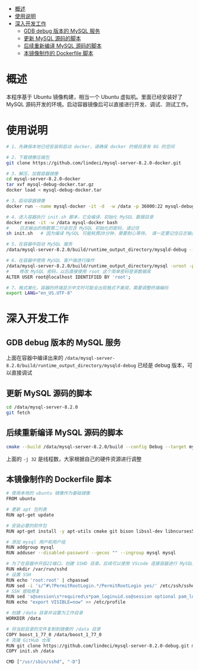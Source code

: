 - [概述](#概述)
- [使用说明](#使用说明)
- [深入开发工作](#深入开发工作)
  - [GDB debug 版本的 MySQL 服务](#gdb-debug-版本的-mysql-服务)
  - [更新 MySQL 源码的脚本](#更新-mysql-源码的脚本)
  - [后续重新编译 MySQL 源码的脚本](#后续重新编译-mysql-源码的脚本)
  - [本镜像制作的 Dockerfile 脚本](#本镜像制作的-dockerfile-脚本)

# 概述
本程序基于 Ubuntu 镜像构建，相当一个 Ubuntu 虚拟机。里面已经安装好了 MySQL 源码开发的环境。启动容器镜像后可以直接进行开发、调试、测试工作。

# 使用说明
```bash
# 1、先确保本地已经安装和启动 docker，请确保 docker 的根目录有 8G 的空间

# 2、下载镜像压缩包
git clone https://github.com/lindeci/mysql-server-8.2.0-docker.git

# 3、解压、加载容器镜像
cd mysql-server-8.2.0-docker
tar xvf mysql-debug-docker.tar.gz
docker load < mysql-debug-docker.tar

# 3、启动容器镜像
docker run --name mysql-docker -it -d  -w /data -p 36000:22 mysql-debug-docker:8.2.0

# 4、进入容器执行 init.sh 脚本，它会编译、初始化 MySQL 数据目录
docker exec -it -w /data mysql-docker bash
#    日志输出的倒数第二行会包含 MySQL 初始化的密码，请记住
sh init.sh   # 因为编译 MySQL 可能耗费20分钟，需要耐心等待。 请一定要记住日志输出的倒数第二行，里面包含 MySQL 初始化的密码

# 5、在容器中启动 MySQL 服务
/data/mysql-server-8.2.0/build/runtime_output_directory/mysqld-debug --user=mysql --datadir=/data/mysql-server-8.2.0/data --socket=/data/mysql-server-8.2.0/data/mysql.sock.lock &

# 6、在容器中使用 MySQL 客户端进行操作
/data/mysql-server-8.2.0/build/runtime_output_directory/mysql -uroot -p'步骤4中日志倒数第二行的密码' --socket=/data/mysql-server-8.2.0/data/mysql.sock.lock
#    修改 MySQL 密码，以后直接使用 root 这个简单密码登录数据库
ALTER USER root@localhost IDENTIFIED BY 'root';

# 7、格式美化，容器的终端显示中文时可能会出现格式不美观，需要调整终端编码
export LANG="en_US.UTF-8"
```

# 深入开发工作
## GDB debug 版本的 MySQL 服务
上面在容器中编译出来的 `/data/mysql-server-8.2.0/build/runtime_output_directory/mysqld-debug` 已经是 debug 版本，可以直接调试

## 更新 MySQL 源码的脚本
```sh
cd /data/mysql-server-8.2.0
git fetch
```

## 后续重新编译 MySQL 源码的脚本
```sh
cmake --build /data/mysql-server-8.2.0/build --config Debug --target mysqld -j 32
```
上面的 `-j 32` 是线程数，大家根据自己的硬件资源进行调整

## 本镜像制作的 Dockerfile 脚本
```sh
# 使用本地的 ubuntu 镜像作为基础镜像
FROM ubuntu

# 更新 apt 包列表
RUN apt-get update

# 安装必要的软件包
RUN apt-get install -y apt-utils cmake git bison libssl-dev libncurses5-dev g++ pkg-config bzip2 vim openssh-server

# 添加 mysql 用户和用户组
RUN addgroup mysql
RUN adduser --disabled-password --gecos "" --ingroup mysql mysql

# 为了在容器中开启22端口，创建 SSHD 目录。后续可以使用 VScode 连接容器进行 MySQL 源码开发
RUN mkdir /var/run/sshd
# 设置 SSH
RUN echo 'root:root' | chpasswd
RUN sed -i 's/^#\?PermitRootLogin.*/PermitRootLogin yes/' /etc/ssh/sshd_config
# SSH 登陆修复
RUN sed 's@session\s*required\s*pam_loginuid.so@session optional pam_loginuid.so@g' -i /etc/pam.d/sshd
RUN echo "export VISIBLE=now" >> /etc/profile

# 创建 /data 目录并设置为工作目录
WORKDIR /data

# 将当前目录的文件复制到镜像的 /data 目录
COPY boost_1_77_0 /data/boost_1_77_0
# 克隆 GitHub 仓库
RUN git clone https://github.com/lindeci/mysql-server-8.2.0-debug.git mysql-server-8.2.0
COPY init.sh /data

CMD ["/usr/sbin/sshd", "-D"]
```